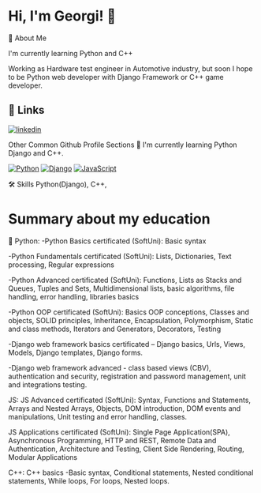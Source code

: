 # Hi, I'm Georgi! 👋

🚀 About Me

I'm currently learning Python and C++

Working as Hardware test engineer in Automotive industry, but soon I hope to be Python web developer with Django Framework or C++ game developer.



## 🔗 Links

[![linkedin](https://img.shields.io/badge/linkedin-0A66C2?style=for-the-badge&logo=linkedin&logoColor=white)](https://www.linkedin.com/in/georgi-popov-101264124/)

Other Common Github Profile Sections
🧠 I'm currently learning Python Django and C++. 

<a href='#' target="_blank"><img alt='Python' src='https://img.shields.io/badge/Python-100000?style=flat&logo=Python&logoColor=1DF700&labelColor=black&color=black'/></a>
<a href='https://github.com/shivamkapasia0' target="_blank"><img alt='Django' src='https://img.shields.io/badge/Django-100000?style=flat&logo=Django&logoColor=1DF700&labelColor=black&color=black'/></a>
<a href='https://github.com/shivamkapasia0' target="_blank"><img alt='JavaScript' src='https://img.shields.io/badge/JavaScript-100000?style=flat&logo=JavaScript&logoColor=FFE30F&labelColor=black&color=black'/></a>


🛠 Skills
Python(Django), C++,

# Summary about my education

:snake: 
Python:
-Python Basics certificated (SoftUni): Basic syntax 

-Python Fundamentals certificated (SoftUni): Lists, Dictionaries, Text processing, Regular expressions

-Python Advanced certificated (SoftUni): Functions, Lists as Stacks and Queues, Tuples and Sets, Multidimensional lists, basic algorithms, file handling, error handling, libraries basics

-Python OOP certificated (SoftUni): Basics OOP conceptions, Classes and objects, SOLID principles, Inheritance, Encapsulation, Polymorphism, Static and class methods, Iterators and Generators, Decorators, Testing

-Django web framework basics certificated – Django basics, Urls, 
Views, Models, Django templates, Django forms.

-Django web framework advanced - class based views (CBV), authentication and security, registration and password management, unit and integrations testing.

JS:
JS Advanced certificated (SoftUni): Syntax, Functions and Statements, Arrays and Nested Arrays, Objects, DOM introduction, DOM events and manipulations, Unit testing and error handling, classes.

JS Applications certificated (SoftUni): Single Page Application(SPA), Asynchronous Programming, HTTP and REST, Remote Data and Authentication, Architecture and Testing, Client Side Rendering, Routing, Modular Applications

C++:
C++ basics -Basic syntax, Conditional statements, Nested conditional statements, While loops, For loops, Nested loops.
